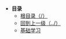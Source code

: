 * **目录**
  * [根目录（/）](/README)
  * [回到上一级（../）](/study/GoLang/README)
  * [基础学习](/study/GoLang/go-Basic/基础学习)



